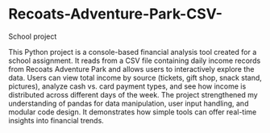 # Recoats-Adventure-Park-CSV-
School project

This Python project is a console-based financial analysis tool created for a school assignment. It reads from a CSV file containing daily income records from Recoats Adventure Park and allows users to interactively explore the data. Users can view total income by source (tickets, gift shop, snack stand, pictures), analyze cash vs. card payment types, and see how income is distributed across different days of the week. The project strengthened my understanding of pandas for data manipulation, user input handling, and modular code design. It demonstrates how simple tools can offer real-time insights into financial trends.
